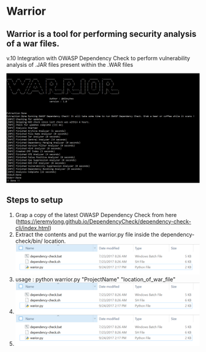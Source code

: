 # Warrior
## Warrior is a tool for performing security analysis of a war files. 

v.10
Integration with OWASP Dependency Check to perform vulnerability analysis of .JAR files present within the .WAR files

![Warrior 1.0](https://github.com/dibsy/Warrior/blob/master/warrior.PNG)

## Steps to setup
1. Grap a copy of the latest OWASP Dependency Check from here (https://jeremylong.github.io/DependencyCheck/dependency-check-cli/index.html)
2. Extract the contents and put the warrior.py file inside the dependency-check/bin/ location.
![Save](https://github.com/dibsy/Warrior/blob/master/save.PNG)
3. usage : python warrior.py "ProjectName" "location_of_war_file"
4. ![Report Location](https://github.com/dibsy/Warrior/blob/master/save.PNG)
5. ![Report ](https://github.com/dibsy/Warrior/blob/master/save.PNG)
